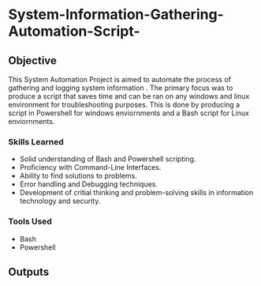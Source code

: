 # System-Information-Gathering-Automation-Script-

## Objective
This System Automation Project is aimed to automate the process of gathering and logging system information . The primary focus was to produce a script that saves time and can be ran on any windows and linux environment for troubleshooting purposes. This is done by producing a script in Powershell for windows enviornments and a Bash script for Linux enviornments. 

### Skills Learned

- Solid understanding of Bash and Powershell scripting.
- Proficiency with Command-Line Interfaces.
- Ability to find solutions to problems.
- Error handling and Debugging techniques.
- Development of critial thinking and problem-solving skills in information technology and security.

### Tools Used

- Bash
- Powershell

## Outputs

